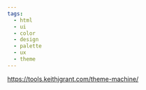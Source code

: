 ```yaml
---
tags:
  - html
  - ui
  - color
  - design
  - palette
  - ux
  - theme
---
```

https://tools.keithjgrant.com/theme-machine/